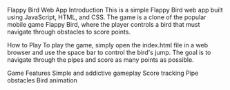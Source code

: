 Flappy Bird Web App
Introduction
This is a simple Flappy Bird web app built using JavaScript, HTML, and CSS. The game is a clone of the popular mobile game Flappy Bird, where the player controls a bird that must navigate through obstacles to score points.

How to Play
To play the game, simply open the index.html file in a web browser and use the space bar to control the bird's jump. The goal is to navigate through the pipes and score as many points as possible.

Game Features
Simple and addictive gameplay
Score tracking
Pipe obstacles
Bird animation
